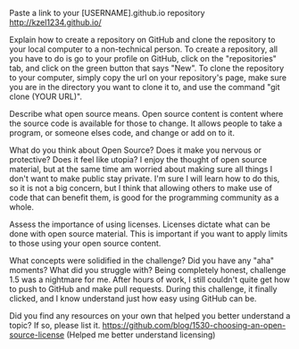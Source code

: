 Paste a link to your [USERNAME].github.io repository
http://kzel1234.github.io/

Explain how to create a repository on GitHub and clone the repository to your local computer to a non-technical person.
To create a repository, all you have to do is go to your profile on GitHub, click on the "repositories" tab, and click on the green button that says "New". To clone the repository to your computer, simply copy the url on your repository's page, make sure you are in the directory you want to clone it to, and use the command "git clone (YOUR URL)".

Describe what open source means.
Open source content is content where the source code is available for those to change. It allows people to take a program, or someone elses code, and change or add on to it.

What do you think about Open Source? Does it make you nervous or protective? Does it feel like utopia?
I enjoy the thought of open source material, but at the same time am worried about making sure all things I
don't want to make public stay private. I'm sure I will learn how to do this, so it is not a big concern, but I think that allowing others to make use of code that can benefit them, is good for the programming community as a whole.

Assess the importance of using licenses.
Licenses dictate what can be done with open source material. This is important if you want to apply limits to those using your open source content.

What concepts were solidified in the challenge? Did you have any "aha" moments? What did you struggle with?
Being completely honest, challenge 1.5 was a nightmare for me. After hours of work, I still couldn't quite get how to push to GitHub and make pull requests. During this challenge, it finally clicked, and I know understand just how easy using GitHub can be.

Did you find any resources on your own that helped you better understand a topic? If so, please list it.
https://github.com/blog/1530-choosing-an-open-source-license (Helped me better understand licensing)